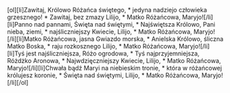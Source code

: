 [ol][li]Zawitaj, Królowo Różańca świętego, * jedyna nadziejo człowieka grzesznego! * Zawitaj, bez zmazy Lilijo, * Matko Różańcowa, Maryjo![/li][li]Panno nad pannami, Święta nad świętymi, * Najświętsza Królowo, Pani nieba, ziemi, * najśliczniejszy Kwiecie, Lilijo, * Matko Różańcowa, Maryjo![/li][li]Matko Różańcowa, jasna Gwiazdo morska, * Anielska Królowo, śliczna Matko Boska, * raju rozkosznego Lilijo, * Matko Różańcowa, Maryjo![/li][li]Tyś jest najśliczniejsza, Różo ogrodowa, * Tyś najprzyjemniejsza, Różdżko Aronowa, * Najwdzięczniejszy Kwiecie, Lilijo, * Matko Różańcowa, Maryjo![/li][li]Chwała bądź Maryi na niebieskim tronie, * która w różańcowej królujesz koronie, * Święta nad świętymi, Lilijo, * Matko Różańcowa, Maryjo![/li][/ol]